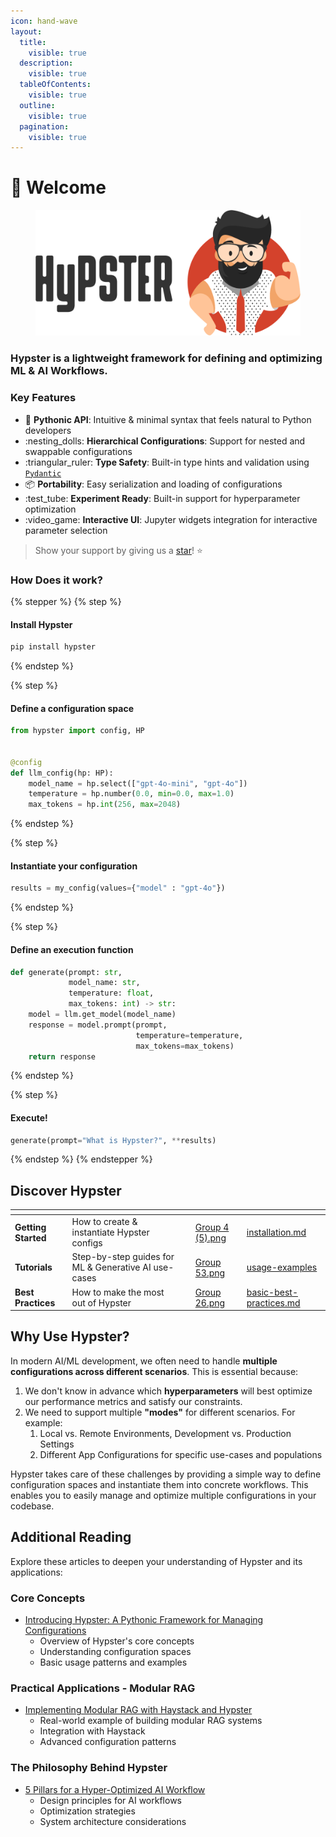 ```yaml
---
icon: hand-wave
layout:
  title:
    visible: true
  description:
    visible: true
  tableOfContents:
    visible: true
  outline:
    visible: true
  pagination:
    visible: true
---
```


# 👋 Welcome

<div data-full-width="false">

<figure><img src=".gitbook/assets/hypster_with_text (1).png" alt=""><figcaption></figcaption></figure>

</div>

### **Hypster is a lightweight framework for defining and optimizing ML & AI Workflows.**

### Key Features

* :snake: **Pythonic API**: Intuitive & minimal syntax that feels natural to Python developers
* :nesting\_dolls: **Hierarchical Configurations**: Support for nested and swappable configurations
* :triangular\_ruler: **Type Safety**: Built-in type hints and validation using [`Pydantic`](https://github.com/pydantic/pydantic)
* :package: **Portability**: Easy serialization and loading of configurations
* :test\_tube: **Experiment Ready**: Built-in support for hyperparameter optimization
* :video\_game: **Interactive UI**: Jupyter widgets integration for interactive parameter selection

> Show your support by giving us a [star](https://github.com/gilad-rubin/hypster)! ⭐&#x20;

### How Does it work?

{% stepper %}
{% step %}
#### Install Hypster

```bash
pip install hypster
```
{% endstep %}

{% step %}
#### Define a configuration space

```python
from hypster import config, HP


@config
def llm_config(hp: HP):
    model_name = hp.select(["gpt-4o-mini", "gpt-4o"])
    temperature = hp.number(0.0, min=0.0, max=1.0)
    max_tokens = hp.int(256, max=2048)
```
{% endstep %}

{% step %}
#### Instantiate your configuration

```python
results = my_config(values={"model" : "gpt-4o"})
```
{% endstep %}

{% step %}
#### Define an execution function

```python
def generate(prompt: str, 
             model_name: str, 
             temperature: float, 
             max_tokens: int) -> str:
    model = llm.get_model(model_name)
    response = model.prompt(prompt, 
                            temperature=temperature, 
                            max_tokens=max_tokens)
    return response
```
{% endstep %}

{% step %}
#### Execute!

```python
generate(prompt="What is Hypster?", **results)
```
{% endstep %}
{% endstepper %}

## Discover Hypster

<table data-view="cards"><thead><tr><th></th><th></th><th></th><th data-hidden data-card-cover data-type="files"></th><th data-hidden data-card-target data-type="content-ref"></th></tr></thead><tbody><tr><td><strong>Getting Started</strong></td><td>How to create &#x26; instantiate Hypster configs</td><td></td><td><a href=".gitbook/assets/Group 4 (5).png">Group 4 (5).png</a></td><td><a href="getting-started/installation.md">installation.md</a></td></tr><tr><td><strong>Tutorials</strong></td><td>Step-by-step guides for ML &#x26; Generative AI use-cases </td><td></td><td><a href=".gitbook/assets/Group 53.png">Group 53.png</a></td><td><a href="getting-started/usage-examples/">usage-examples</a></td></tr><tr><td><strong>Best Practices</strong></td><td>How to make the most out of Hypster</td><td></td><td><a href=".gitbook/assets/Group 26.png">Group 26.png</a></td><td><a href="in-depth/basic-best-practices.md">basic-best-practices.md</a></td></tr></tbody></table>

## Why Use Hypster?

In modern AI/ML development, we often need to handle **multiple configurations across different scenarios**. This is essential because:

1. We don't know in advance which **hyperparameters** will best optimize our performance metrics and satisfy our constraints.
2. We need to support multiple **"modes"** for different scenarios. For example:
   1. Local vs. Remote Environments, Development vs. Production Settings
   2. Different App Configurations for specific use-cases and populations

Hypster takes care of these challenges by providing a simple way to define configuration spaces and instantiate them into concrete workflows. This enables you to easily manage and optimize multiple configurations in your codebase.

## Additional Reading

Explore these articles to deepen your understanding of Hypster and its applications:

### Core Concepts

* [Introducing Hypster: A Pythonic Framework for Managing Configurations](https://medium.com/@giladrubin/introducing-hypster-a-pythonic-framework-for-managing-configurations-to-build-highly-optimized-ai-5ee004dbd6a5)
  * Overview of Hypster's core concepts
  * Understanding configuration spaces
  * Basic usage patterns and examples

### Practical Applications - Modular RAG

* [Implementing Modular RAG with Haystack and Hypster](https://towardsdatascience.com/implementing-modular-rag-with-haystack-and-hypster-d2f0ecc88b8f)
  * Real-world example of building modular RAG systems
  * Integration with Haystack
  * Advanced configuration patterns

### The Philosophy Behind Hypster

* [5 Pillars for a Hyper-Optimized AI Workflow](https://medium.com/@giladrubin/5-pillars-for-a-hyper-optimized-ai-workflow-21fcaefe48ca)
  * Design principles for AI workflows
  * Optimization strategies
  * System architecture considerations
